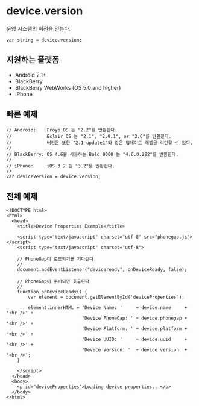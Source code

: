 device.version
==============

운영 시스템의 버전을 얻는다.

    var string = device.version;

지원하는 플랫폼
-------------------

- Android 2.1+
- BlackBerry
- BlackBerry WebWorks (OS 5.0 and higher)
- iPhone

빠른 예제
-------------

    // Android:    Froyo OS 는 "2.2"를 반환한다.
    //             Eclair OS 는 "2.1", "2.0.1", or "2.0"를 반환한다.
    //             버전은 또한 "2.1-update1"와 같은 업데이트 레벨을 리턴할 수 있다.  
    //
    // BlackBerry: OS 4.6을 사용하는 Bold 9000 는 "4.6.0.282"를 반환한다.
    //
    // iPhone:     iOS 3.2 는 "3.2"를 반환한다.
    //
    var deviceVersion = device.version;

전체 예제
------------

    <!DOCTYPE html>
    <html>
      <head>
        <title>Device Properties Example</title>

        <script type="text/javascript" charset="utf-8" src="phonegap.js"></script>
        <script type="text/javascript" charset="utf-8">

        // PhoneGap이 로드되기를 기다린다
        //
        document.addEventListener("deviceready", onDeviceReady, false);

        // PhoneGap이 준비되면 호출된다
        //
        function onDeviceReady() {
            var element = document.getElementById('deviceProperties');
        
            element.innerHTML = 'Device Name: '     + device.name     + '<br />' + 
                                'Device PhoneGap: ' + device.phonegap + '<br />' + 
                                'Device Platform: ' + device.platform + '<br />' + 
                                'Device UUID: '     + device.uuid     + '<br />' + 
                                'Device Version: '  + device.version  + '<br />';
        }

        </script>
      </head>
      <body>
        <p id="deviceProperties">Loading device properties...</p>
      </body>
    </html>
